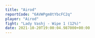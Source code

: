 ```yaml
---
title: "Airod"
reportCode: "6AVWPgm8tYbcFC2q"
player: "Airod"
fight: "Lady Vashj - Wipe 1 (12%)"
date: 2021-10-20T19:00:04.987000+00:00
---
```

